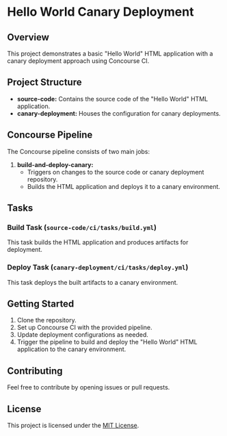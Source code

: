 # Hello World Canary Deployment

## Overview

This project demonstrates a basic "Hello World" HTML application with a canary deployment approach using Concourse CI.

## Project Structure

- **source-code:** Contains the source code of the "Hello World" HTML application.
- **canary-deployment:** Houses the configuration for canary deployments.

## Concourse Pipeline

The Concourse pipeline consists of two main jobs:
1. **build-and-deploy-canary:**
   - Triggers on changes to the source code or canary deployment repository.
   - Builds the HTML application and deploys it to a canary environment.

## Tasks

### Build Task (`source-code/ci/tasks/build.yml`)

This task builds the HTML application and produces artifacts for deployment.

### Deploy Task (`canary-deployment/ci/tasks/deploy.yml`)

This task deploys the built artifacts to a canary environment.

## Getting Started

1. Clone the repository.
2. Set up Concourse CI with the provided pipeline.
3. Update deployment configurations as needed.
4. Trigger the pipeline to build and deploy the "Hello World" HTML application to the canary environment.

## Contributing

Feel free to contribute by opening issues or pull requests.

## License

This project is licensed under the [MIT License](LICENSE).
